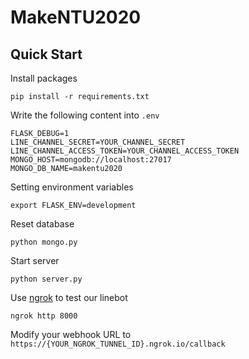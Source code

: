 # MakeNTU2020

## Quick Start

Install packages

```
pip install -r requirements.txt
```

Write the following content into `.env`

```
FLASK_DEBUG=1
LINE_CHANNEL_SECRET=YOUR_CHANNEL_SECRET
LINE_CHANNEL_ACCESS_TOKEN=YOUR_CHANNEL_ACCESS_TOKEN
MONGO_HOST=mongodb://localhost:27017
MONGO_DB_NAME=makentu2020
```

Setting environment variables

```
export FLASK_ENV=development
```

Reset database

```
python mongo.py
```

Start server

```
python server.py
```

Use [ngrok](https://ngrok.com/) to test our linebot

```
ngrok http 8000
```

Modify your webhook URL to `https://{YOUR_NGROK_TUNNEL_ID}.ngrok.io/callback`
